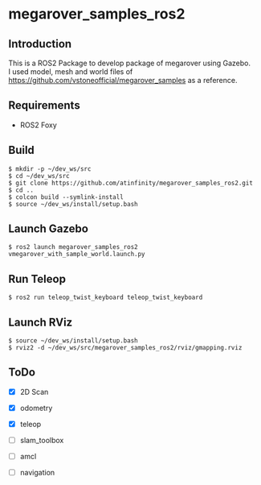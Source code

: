 # megarover_samples_ros2

## Introduction

This is a ROS2 Package to develop package of megarover using Gazebo.  
I used model, mesh and world files of <https://github.com/vstoneofficial/megarover_samples> as a reference.

## Requirements

- ROS2 Foxy

## Build

```
$ mkdir -p ~/dev_ws/src
$ cd ~/dev_ws/src
$ git clone https://github.com/atinfinity/megarover_samples_ros2.git
$ cd ..
$ colcon build --symlink-install
$ source ~/dev_ws/install/setup.bash
```

## Launch Gazebo

```
$ ros2 launch megarover_samples_ros2 vmegarover_with_sample_world.launch.py
```

## Run Teleop

```
$ ros2 run teleop_twist_keyboard teleop_twist_keyboard
```

## Launch RViz

```
$ source ~/dev_ws/install/setup.bash
$ rviz2 -d ~/dev_ws/src/megarover_samples_ros2/rviz/gmapping.rviz
```

## ToDo

- [x] 2D Scan
- [x] odometry
- [x] teleop
- [ ] slam_toolbox
- [ ] amcl
- [ ] navigation

